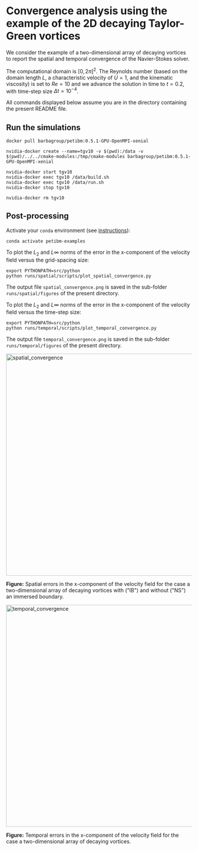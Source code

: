 # Convergence analysis using the example of the 2D decaying Taylor-Green vortices

We consider the example of a two-dimensional array of decaying vortices to report the spatial and temporal convergence of the Navier-Stokes solver.

The computational domain is $\left[ 0, 2 \pi \right]^2$.
The Reynolds number (based on the domain length $L$, a characteristic velocity of $U = 1$, and the kinematic viscosity) is set to $Re = 10$ and we advance the solution in time to $t = 0.2$, with time-step size $\Delta t = 10^{-4}$.

All commands displayed below assume you are in the directory containing the present README file.

## Run the simulations

```shell
docker pull barbagroup/petibm:0.5.1-GPU-OpenMPI-xenial

nvidia-docker create --name=tgv10 -v $(pwd):/data -v $(pwd)/../../cmake-modules:/tmp/cmake-modules barbagroup/petibm:0.5.1-GPU-OpenMPI-xenial

nvidia-docker start tgv10
nvidia-docker exec tgv10 /data/build.sh
nvidia-docker exec tgv10 /data/run.sh
nvidia-docker stop tgv10

nvidia-docker rm tgv10
```

## Post-processing

Activate your `conda` environment (see [instructions](../../README.md)):

```shell
conda activate petibm-examples
```

To plot the $L_2$ and $L\infty$ norms of the error in the x-component of the velocity field versus the grid-spacing size:

```shell
export PYTHONPATH=src/python
python runs/spatial/scripts/plot_spatial_convergence.py
```

The output file `spatial_convergence.png` is saved in the sub-folder `runs/spatial/figures` of the present directory.

To plot the $L_2$ and $L\infty$ norms of the error in the x-component of the velocity field versus the time-step size:

```shell
export PYTHONPATH=src/python
python runs/temporal/scripts/plot_temporal_convergence.py
```

The output file `temporal_convergence.png` is saved in the sub-folder `runs/temporal/figures` of the present directory.

<img src="runs/spatial/figures/spatial_convergence.png" alt="spatial_convergence" width="600">

**Figure:** Spatial errors in the x-component of the velocity field for the case a two-dimensional array of decaying vortices with ("IB") and without ("NS") an immersed boundary.

<img src="runs/temporal/figures/temporal_convergence.png" alt="temporal_convergence" width="600">

**Figure:** Temporal errors in the x-component of the velocity field for the case a two-dimensional array of decaying vortices.
